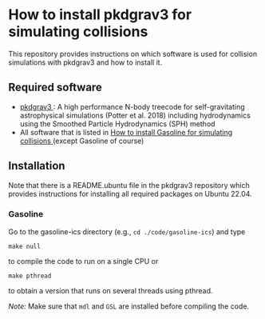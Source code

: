 # How to install pkdgrav3 for simulating collisions

This repository provides instructions on which software is used for collision simulations with pkdgrav3 and how to install it.

## Required software
- [ pkdgrav3 ]( https://bitbucket.org/dpotter/pkdgrav3/ ): A high performance N-body treecode for self-gravitating astrophysical simulations (Potter et al. 2018) including hydrodynamics using the Smoothed Particle Hydrodynamics (SPH) method
- All software that is listed in [ How to install Gasoline for simulating collisions ]( https://github.com/chreinhardt/how_to_install_gasoline) (except Gasoline of course)

## Installation

Note that there is a README.ubuntu file in the pkdgrav3 repository which provides instructions for installing all required packages on Ubuntu 22.04.

### Gasoline
Go to the gasoline-ics directory (e.g., ```cd ./code/gasoline-ics```) and type
```
make null
```
to compile the code to run on a single CPU or
```
make pthread
```
to obtain a version that runs on several threads using pthread.

*Note:* Make sure that ```mdl``` and ```GSL``` are installed before compiling the code.

